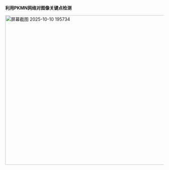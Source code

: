 
**利用PKMN网络对图像关键点检测**


<img width="512" height="476" alt="屏幕截图 2025-10-10 195734" src="https://github.com/user-attachments/assets/fdc17927-84bc-43fe-bc2a-cce6b1155e54" />




